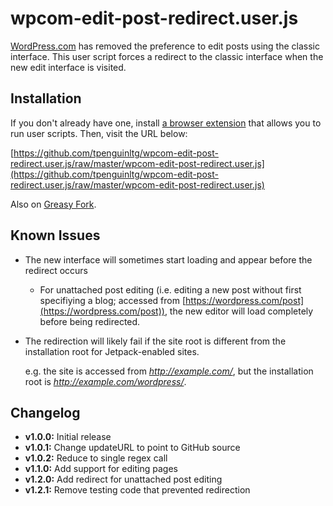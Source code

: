 # wpcom-edit-post-redirect.user.js
[WordPress.com](https://wordpress.com/) has removed the preference to edit posts using the classic interface. This user script forces a redirect to the classic interface when the new edit interface is visited.

## Installation
If you don't already have one, install [a browser extension](https://greasyfork.org/en/help/installing-user-scripts) that allows you to run user scripts. Then, visit the URL below:

[https://github.com/tpenguinltg/wpcom-edit-post-redirect.user.js/raw/master/wpcom-edit-post-redirect.user.js](https://github.com/tpenguinltg/wpcom-edit-post-redirect.user.js/raw/master/wpcom-edit-post-redirect.user.js)

Also on [Greasy Fork](https://greasyfork.org/en/scripts/8581-wordpress-com-edit-post-redirects).

## Known Issues
*   The new interface will sometimes start loading and appear before the redirect occurs

    *   For unattached post editing (i.e. editing a new post without first specifiying a blog; accessed from [https://wordpress.com/post](https://wordpress.com/post)), the new editor will load completely before being redirected.
        
*   The redirection will likely fail if the site root is different from the installation root for Jetpack-enabled sites.

    e.g. the site is accessed from *http://example.com/*, but the installation root is *http://example.com/wordpress/*.

## Changelog
* **v1.0.0:** Initial release
* **v1.0.1:** Change updateURL to point to GitHub source
* **v1.0.2:** Reduce to single regex call
* **v1.1.0:** Add support for editing pages
* **v1.2.0:** Add redirect for unattached post editing
* **v1.2.1:** Remove testing code that prevented redirection
